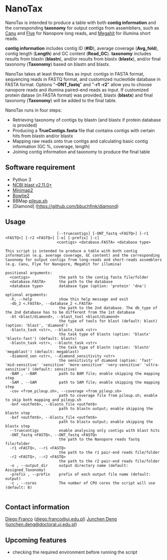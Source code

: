 # NanoTax
NanoTax is intended to produce a table with both **contig information** and the corresponding **taxonomy** for output contigs from assembliers, such as [Canu](https://github.com/marbl/canu) and [Flye](https://github.com/fenderglass/Flye) for Nanopore long reads, and [Megahit](https://github.com/voutcn/megahit) for illumina short reads. 

**contig information** includes contig ID (**#ID**), average coverage (**Avg_fold**), contig length (**Length**) and GC content (**Read_GC**). **taxonomy** includes results from blastn (**blastn**), and/or results from blastx (**blastx**), and/or final taxonomy (**Taxonomy**) based on blastn and blastx. 

NanoTax takes at least three files as input: contigs in FASTA format, sequencing reads in FASTQ format, and customized nucleotide database in FASTA format. Options "**-ONT_fastq**" and "**-r1 -r2**" allow you to choose nanopore reads and illumina paired-end reads as input. If customized protein datase (in FASTA format) was provided, blastx (**blastx**) and final taxonomy (**Taxonomy**) will be added to the final table.

NanoTax runs in four steps: 
* Retrieving taxonomy of contigs by blastn (and blastx if protein database is provided)
* Producing a **TrueContigs.fasta** file that contains contigs with certain hits from blastn and/or blastx 
* Mapping raw reads onto true contigs and calculating basic contig information (GC %, coverage, length)
* Joining contig information and taxonomy to produce the final table

## Software requirement
* Python 3
* [NCBI blast v2.11.0+](https://blast.ncbi.nlm.nih.gov/Blast.cgi?PAGE_TYPE=BlastDocs&DOC_TYPE=Download)
* [Minimap2](https://github.com/lh3/minimap2)
* [Bowtie2](http://bowtie-bio.sourceforge.net/bowtie2/index.shtml)
* BBMap [pileup.sh](https://github.com/BioInfoTools/BBMap/blob/master/sh/pileup.sh)
* [Diamond] (https://github.com/bbuchfink/diamond)

## Usage
```usage: NanoTax_v2.1.py [-h] [-db_2 <.FASTA>] [-bt <blast/diamond>] [-blastx_task <str>] [-blastn_task <str>] [-diamond_sen <str>] [-BAM] [-SAM] [-cov <from_pileup.sh>] [-bnf <outfmt6>] [-bxf <outfmt6>]
                       [--truecontigs] [-ONT_fastq <FASTQ>] [-r1 <FASTQ>] [-r2 <FASTQ>] [-o] [-prefix] [-c]
                       <contigs> <database.FASTA> <database type>

This script is intended to produce a table with both contig information (e.g. average coverage, GC content) and the corresponding taxonomy for output contigs from long-reads and short-reads assemblers
(e.g. Canu, Flye for Nanopore, Megahit for illumina)

positional arguments:
  <contigs>             the path to the contig fasta file/folder
  <database.FASTA>      the path to the database
  <database type>       database type (option: 'protein' 'dna')

optional arguments:
  -h, --help            show this help message and exit
  -db_2 <.FASTA>, --database_2 <.FASTA>
                        the path to the 2nd database. The db_type of the 2nd database has to be different from the 1st database
  -bt <blast/diamond>, --blast_tool <blast/diamond>
                        the type of tools for blast (default: blast) (option: 'blast', 'diamond')
  -blastx_task <str>, --blastx_task <str>
                        the task type of blastx (option: 'blastx' 'blastx-fast') (default: blastx)
  -blastn_task <str>, --blastn_task <str>
                        the task type of blastn (option: 'blastn' 'megablast') (default: megablast)
  -diamond_sen <str>, --diamond_sensitivity <str>
                        the sensitivity of diamond (option: 'fast' 'mid-sensitive' 'sensitive' 'more-sensitive' 'very-sensitive' 'ultra-sensitive') (default: sensitive)
  -BAM , --BAM          path to BAM file; enable skipping the mapping step
  -SAM , --SAM          path to SAM file; enable skipping the mapping step
  -cov <from_pileup.sh>, --coverage <from_pileup.sh>
                        path to coverage file from pileup.sh; enable to skip both mapping and pileup.sh
  -bnf <outfmt6>, --blastn_file <outfmt6>
                        path to blastn output; enable skipping the blastn step
  -bxf <outfmt6>, --blastx_file <outfmt6>
                        path to blastx output; enable skipping the blastx step
  --truecontigs         enable analysing only contigs with blast hits
  -ONT_fastq <FASTQ>, --ONT_fastq <FASTQ>
                        the path to the Nanopore reads fastq file/folder
  -r1 <FASTQ>, --r1 <FASTQ>
                        the path to the r1 pair-end reads file/folder
  -r2 <FASTQ>, --r2 <FASTQ>
                        the path to the r2 pair-end reads file/folder
  -o , --output_dir     output directory name (default: Assigned_Taxonomy)
  -prefix , --prefix    prefix of each output file name (default: output)
  -c , --cores          The number of CPU cores the script will use (default: 8)


```

## Contact information
[Diego Franco](https://github.com/diecasfranco) (diego.franco@uj.edu.pl)
[Junchen Deng](https://github.com/junchen-deng) (junchen.deng@doctoral.uj.edu.pl) 

## Upcoming features
* checking the required environment before running the script
